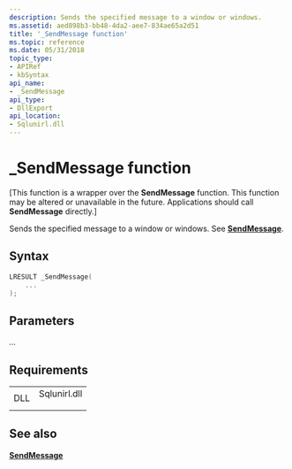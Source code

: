 ```yaml
---
description: Sends the specified message to a window or windows.
ms.assetid: aed898b3-bb48-4da2-aee7-834ae65a2d51
title: '_SendMessage function'
ms.topic: reference
ms.date: 05/31/2018
topic_type: 
- APIRef
- kbSyntax
api_name: 
- _SendMessage
api_type: 
- DllExport
api_location: 
- Sqlunirl.dll
---
```


# \_SendMessage function

\[This function is a wrapper over the **SendMessage** function. This function may be altered or unavailable in the future. Applications should call **SendMessage** directly.\]

Sends the specified message to a window or windows. See [**SendMessage**](/windows/win32/api/winuser/nf-winuser-sendmessage).

## Syntax


```C++
LRESULT _SendMessage(
    ...
);
```



## Parameters

<dl> <dt>

*...* 
</dt> <dd></dd> </dl>

## Requirements



|                |                                                                                         |
|----------------|-----------------------------------------------------------------------------------------|
| DLL<br/> | <dl> <dt>Sqlunirl.dll</dt> </dl> |



## See also

<dl> <dt>

[**SendMessage**](/windows/win32/api/winuser/nf-winuser-sendmessage)
</dt> </dl>

 

 

